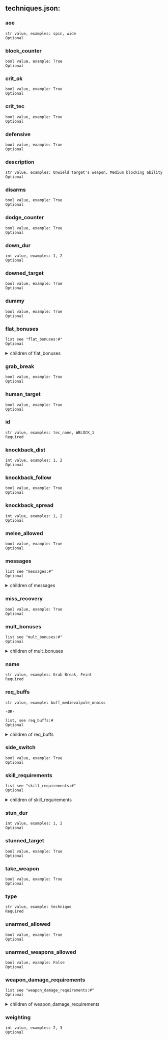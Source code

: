 
## techniques.json:

### aoe 
 ```
 str value, examples: spin, wide
 Optional 
```

 ### block_counter 

 ```
 bool value, example: True
 Optional 
```


 ### crit_ok 

 ```
 bool value, example: True
 Optional 
```


 ### crit_tec 

 ```
 bool value, example: True
 Optional 
```


 ### defensive 

 ```
 bool value, example: True
 Optional 
```


 ### description 

 ```
 str value, examples: Unwield target's weapon, Medium blocking ability
 Optional 
```


 ### disarms 

 ```
 bool value, example: True
 Optional 
```


 ### dodge_counter 

 ```
 bool value, example: True
 Optional 
```


 ### down_dur 

 ```
 int value, examples: 1, 2
 Optional 
```


 ### downed_target 

 ```
 bool value, example: True
 Optional 
```


 ### dummy 

 ```
 bool value, example: True
 Optional 
```


 ### flat_bonuses 

 ```
 list see "flat_bonuses:#"
 Optional 
```


 <details> 
 <summary> children of flat_bonuses </summary> 

 ### flat_bonuses:# 

 ```
 dict see "flat_bonuses:#:" values
 Required 
```


 <details> 
 <summary> children of flat_bonuses:# </summary> 

 ### flat_bonuses:#:scale 

 ```
 float value, examples: 1.0, 100
 Required 
```



 ### flat_bonuses:#:scaling-stat 

 ```
 str value, examples: str, per
 Required 
```



 ### flat_bonuses:#:stat 

 ```
 str value, examples: arpen, movecost
 Required 
```



 ### flat_bonuses:#:type 

 ```
 str value, example: bash
 Optional 
```



 </details>
</summary>


 </details>
</summary>


 </details>
</summary>

 ### grab_break 

 ```
 bool value, example: True
 Optional 
```


 ### human_target 

 ```
 bool value, example: True
 Optional 
```


 ### id 

 ```
 str value, examples: tec_none, WBLOCK_1
 Required 
```


 ### knockback_dist 

 ```
 int value, examples: 1, 2
 Optional 
```


 ### knockback_follow 

 ```
 bool value, example: True
 Optional 
```


 ### knockback_spread 

 ```
 int value, examples: 1, 2
 Optional 
```


 ### melee_allowed 

 ```
 bool value, example: True
 Optional 
```


 ### messages 

 ```
 list see "messages:#"
 Optional 
```


 <details> 
 <summary> children of messages </summary> 

 ### messages:# 

 ```
 str value, examples: You send %s reeling, You throw a heavy cross at %s
 Required 
```



 </details>
</summary>


 </details>
</summary>

 ### miss_recovery 

 ```
 bool value, example: True
 Optional 
```


 ### mult_bonuses 

 ```
 list see "mult_bonuses:#"
 Optional 
```


 <details> 
 <summary> children of mult_bonuses </summary> 

 ### mult_bonuses:# 

 ```
 dict see "mult_bonuses:#:" values
 Required 
```


 <details> 
 <summary> children of mult_bonuses:# </summary> 

 ### mult_bonuses:#:scale 

 ```
 float value, examples: 0.5, 1.2
 Required 
```



 ### mult_bonuses:#:scaling-stat 

 ```
 str value, example: str
 Optional 
```



 ### mult_bonuses:#:stat 

 ```
 str value, examples: damage, movecost
 Required 
```



 ### mult_bonuses:#:type 

 ```
 str value, examples: bash, cut
 Optional 
```



 </details>
</summary>


 </details>
</summary>


 </details>
</summary>

 ### name 

 ```
 str value, examples: Grab Break, Feint
 Required 
```


 ### req_buffs 

 ```
 str value, example: buff_medievalpole_onmiss 

-OR-

 list, see req_buffs:#
 Optional 
```


 <details> 
 <summary> children of req_buffs </summary> 

 ### req_buffs:# 

 ```
 str value, examples: buff_capoeira_onmove, buff_dragon_onhit
 Optional 
```



 </details>
</summary>


 </details>
</summary>

 ### side_switch 

 ```
 bool value, example: True
 Optional 
```


 ### skill_requirements 

 ```
 list see "skill_requirements:#"
 Optional 
```


 <details> 
 <summary> children of skill_requirements </summary> 

 ### skill_requirements:# 

 ```
 dict see "skill_requirements:#:" values
 Required 
```


 <details> 
 <summary> children of skill_requirements:# </summary> 

 ### skill_requirements:#:level 

 ```
 int value, examples: 4, 3
 Required 
```



 ### skill_requirements:#:name 

 ```
 str value, examples: unarmed, melee
 Required 
```



 </details>
</summary>


 </details>
</summary>


 </details>
</summary>

 ### stun_dur 

 ```
 int value, examples: 1, 2
 Optional 
```


 ### stunned_target 

 ```
 bool value, example: True
 Optional 
```


 ### take_weapon 

 ```
 bool value, example: True
 Optional 
```


 ### type 

 ```
 str value, example: technique
 Required 
```


 ### unarmed_allowed 

 ```
 bool value, example: True
 Optional 
```


 ### unarmed_weapons_allowed 

 ```
 bool value, example: False
 Optional 
```


 ### weapon_damage_requirements 

 ```
 list see "weapon_damage_requirements:#"
 Optional 
```


 <details> 
 <summary> children of weapon_damage_requirements </summary> 

 ### weapon_damage_requirements:# 

 ```
 dict see "weapon_damage_requirements:#:" values
 Required 
```


 <details> 
 <summary> children of weapon_damage_requirements:# </summary> 

 ### weapon_damage_requirements:#:min 

 ```
 int value, example: 2
 Required 
```



 ### weapon_damage_requirements:#:type 

 ```
 str value, example: bash
 Required 
```



 </details>
</summary>


 </details>
</summary>


 </details>
</summary>

 ### weighting 

 ```
 int value, examples: 2, 3
 Optional 
```



